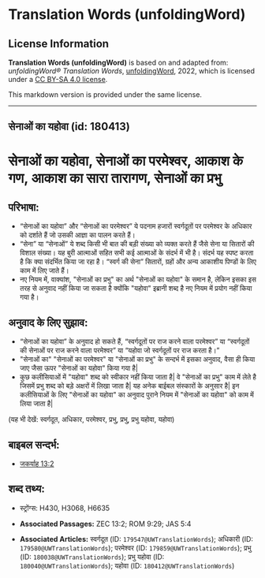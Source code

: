 # Translation Words (unfoldingWord)

## License Information

**Translation Words (unfoldingWord)** is based on and adapted from: _unfoldingWord® Translation Words_, [unfoldingWord](https://unfoldingword.org/utw), 2022, which is licensed under a [CC BY-SA 4.0 license](https://creativecommons.org/licenses/by-sa/4.0/legalcode.en).

This markdown version is provided under the same license.



--------------------------------

## सेनाओं का यहोवा (id: 180413)

सेनाओं का यहोवा, सेनाओं का परमेश्‍वर, आकाश के गण, आकाश का सारा तारागण, सेनाओं का प्रभु
======================================================================================

परिभाषा:
--------

* “सेनाओं का यहोवा” और “सेनाओं का परमेश्वर” ये पदनाम हजारों स्वर्गदूतों पर परमेश्वर के अधिकार को दर्शाते हैं जो उसकी आज्ञा का पालन करते हैं।
* “सेना” या “सेनाओं” ये शब्द किसी भी बात की बड़ी संख्या को व्यक्त करते हैं जैसे सेना या सितारों की विशाल संख्या। यह बुरी आत्माओं सहित सभी कई आत्माओं के संदर्भ में भी है। संदर्भ यह स्पष्ट करता है कि क्या संदर्भित किया जा रहा है। “स्वर्ग की सेना” सितारों, ग्रहों और अन्य आकाशीय पिण्डों के लिए काम में लिए जाते हैं।
* नए नियम में, वाक्यांश, "सेनाओं का प्रभु" का अर्थ "सेनाओं का यहोवा" के समान है, लेकिन इसका इस तरह से अनुवाद नहीं किया जा सकता है क्योंकि "यहोवा" इब्रानी शब्द है नए नियम में प्रयोग नहीं किया गया है।

अनुवाद के लिए सुझाव:
--------------------

* “सेनाओं का यहोवा” के अनुवाद हो सकते हैं, “स्वर्गदूतों पर राज करने वाला परमेश्वर” या “स्वर्गदूतों की सेनाओं पर राज करने वाला परमेश्वर” या “यहोवा जो स्वर्गदूतों पर राज करता है।”
* "सेनाओं का" "सेनाओं का परमेश्वर" या "सेनाओं का प्रभु" के सन्दर्भ में इसका अनुवाद, वैसा ही किया जाए जैसा ऊपर "सेनाओं का यहोवा" किया गया है\|
* कुछ कलीसियाओं में "यहोवा" शब्द को स्वीकार नहीं किया जाता है\| वे "सेनाओं का प्रभु" काम में लेते है जिसमें प्रभु शब्द को बड़े अक्षरों में लिखा जाता है\| यह अनेक बाईबल संस्कारों के अनुसार है\| इन कलीसियाओं के लिए "सेनाओं का यहोवा" का अनुवाद पुराने नियम में "सेनाओं का यहोवा" को काम में लिया जाता है\|

(यह भी देखें: स्वर्गदूत, अधिकार, परमेश्वर, प्रभु, प्रभु, प्रभु यहोवा, यहोवा)

बाइबल सन्दर्भ:
--------------

* [जकर्याह 13:2](https://ref.ly/Zech13:2)

शब्द तथ्य:
----------

* स्ट्रोंग्स: H430, H3068, H6635

* **Associated Passages:** ZEC 13:2; ROM 9:29; JAS 5:4
* **Associated Articles:** स्वर्गदूत (ID: `179547@UWTranslationWords`); अधिकारी (ID: `179580@UWTranslationWords`); परमेश्‍वर (ID: `179859@UWTranslationWords`); प्रभु (ID: `180038@UWTranslationWords`); प्रभु यहोवा (ID: `180040@UWTranslationWords`); यहोवा (ID: `180412@UWTranslationWords`)

